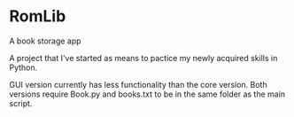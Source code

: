# RomLib
A book storage app

A project that I've started as means to pactice my newly acquired skills in Python.

GUI version currently has less functionality than the core version. Both versions require Book.py and books.txt to be in the same folder as the main script.
